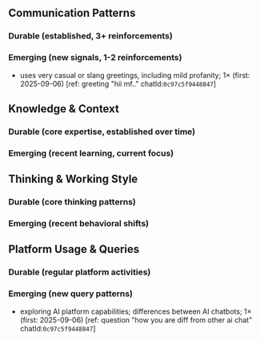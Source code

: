 ## Communication Patterns
### Durable (established, 3+ reinforcements)

### Emerging (new signals, 1-2 reinforcements)
- uses very casual or slang greetings, including mild profanity; 1× (first: 2025-09-06) [ref: greeting "hii mf.." chatId:`0c97c5f9448847`]

## Knowledge & Context
### Durable (core expertise, established over time)

### Emerging (recent learning, current focus)

## Thinking & Working Style
### Durable (core thinking patterns)

### Emerging (recent behavioral shifts)

## Platform Usage & Queries
### Durable (regular platform activities)

### Emerging (new query patterns)
- exploring AI platform capabilities; differences between AI chatbots; 1× (first: 2025-09-06) [ref: question "how you are diff from other ai chat" chatId:`0c97c5f9448847`]